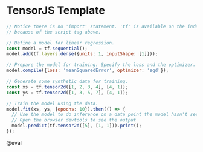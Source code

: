 <!--
author:   Your Name

email:    your@mail.org

version:  0.0.1

language: en

narrator: US English Female

comment:  Try to write a short comment about
          your course, multiline is also okay.

script:   https://cdn.jsdelivr.net/npm/@tensorflow/tfjs@0.13.3/dist/tf.min.js


@eval
<script>
function reportError(error) {
   let line = getLineNumber(error);
   let details = [];
   let msg = "An error occured";

  if (line) {
    details = [[{ row : line-1,
               column : 0,
                 text : error.message,
                 type : "error" }]];

    msg += " on line " + line;
  }
  send.lia("eval", msg + "\n" + error.message, details, false);
};

async function eee(code) {
  let oldLog = console.log;

  console.log = function(e){ send.lia("output", e + "\n") };

  try {
    const evalString = '(async function runner() { try { ' + code + '} catch (e) { reportError(e) } })()';

    await eval(evalString).catch(function(e) {
      reportError(e);
      console.log = oldLog;
    });
    send.lia("eval", "LIA: stop");
  }
  catch(e) {
    console.log = oldLog;
    reportError(e);
  }
};
setTimeout(function(e){ eee(`@input`+"\n") }, 100);
"LIA: wait";
</script>
@end


@eval2
<script>
function reportError(error) {
   let line = getLineNumber(error);
   let details = [];
   let msg = "An error occured";

  if (line) {
    details = [[{ row : line-1,
               column : 0,
                 text : error.message,
                 type : "error" }]];

    msg += " on line " + line;
  }
  send.lia("eval", msg + "\n" + error.message, details, false);
};

async function eee() {
  let file1 = `@input(0)` + "\n";
  let file2 = `@input(1)` + "\n";
  let oldLog = console.log;

  console.log = function(e){ send.lia("output", e + "\n") };

  try {
    const evalString = '(async function runner() { try { ' + file1 + file2 + '} catch (e) { reportError(e) } })()';

    await eval(evalString).catch(function(e) {
      reportError(e);
      console.log = oldLog;
    });
    send.lia("eval", "LIA: stop");
  }
  catch(e) {
    console.log = oldLog;
    reportError(e);
  }
};
setTimeout(function(e){ eee(`@input`+"\n") }, 100);
"LIA: wait";
</script>
@end


-->

# TensorJS Template

```javascript
// Notice there is no 'import' statement. 'tf' is available on the index-page
// because of the script tag above.

// Define a model for linear regression.
const model = tf.sequential();
model.add(tf.layers.dense({units: 1, inputShape: [1]}));

// Prepare the model for training: Specify the loss and the optimizer.
model.compile({loss: 'meanSquaredError', optimizer: 'sgd'});

// Generate some synthetic data for training.
const xs = tf.tensor2d([1, 2, 3, 4], [4, 1]);
const ys = tf.tensor2d([1, 3, 5, 7], [4, 1]);

// Train the model using the data.
model.fit(xs, ys, {epochs: 10}).then(() => {
  // Use the model to do inference on a data point the model hasn't seen before:
  // Open the browser devtools to see the output
  model.predict(tf.tensor2d([5], [1, 1])).print();
});
```
@eval
